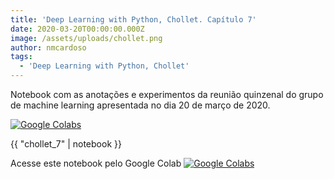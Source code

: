 ```yaml
---
title: 'Deep Learning with Python, Chollet. Capítulo 7'
date: 2020-03-20T00:00:00.000Z
image: /assets/uploads/chollet.png
author: nmcardoso
tags:
  - 'Deep Learning with Python, Chollet'
---
```


Notebook com as anotações e experimentos da reunião quinzenal do grupo de machine learning apresentada no dia 20 de março de 2020.

[![Google Colabs](https://colab.research.google.com/assets/colab-badge.svg)](https://colab.research.google.com/drive/1FU7902fXi0y8rcPk8dZkryYkMEtF4tYY)

{{ "chollet_7" | notebook }}

Acesse este notebook pelo Google Colab [![Google Colabs](https://colab.research.google.com/assets/colab-badge.svg)](https://colab.research.google.com/drive/1FU7902fXi0y8rcPk8dZkryYkMEtF4tYY)